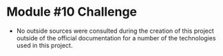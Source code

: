 # Module #10 Challenge
- No outside sources were consulted during the creation of this project outside of the official documentation for a number of the technologies used in this project.